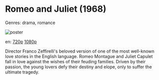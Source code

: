 # Romeo and Juliet (1968)

Genres: drama, romance

![poster](http://image.tmdb.org/t/p/w500/eFQo6yVAnveM1lYxbhyiOzFLMQU.jpg)

en:
  [720p](magnet:?xt=urn:btih:7B8D959AF007D1FDE806E7F197BBBC18C76222FF&tr=udp://glotorrents.pw:6969/announce&tr=udp://tracker.opentrackr.org:1337/announce&tr=udp://torrent.gresille.org:80/announce&tr=udp://tracker.openbittorrent.com:80&tr=udp://tracker.coppersurfer.tk:6969&tr=udp://tracker.leechers-paradise.org:6969&tr=udp://p4p.arenabg.ch:1337&tr=udp://tracker.internetwarriors.net:1337)
  [1080p](magnet:?xt=urn:btih:2BBDCED42CA8D6620A015043A06B8EEB5BAAB72C&tr=udp://glotorrents.pw:6969/announce&tr=udp://tracker.opentrackr.org:1337/announce&tr=udp://torrent.gresille.org:80/announce&tr=udp://tracker.openbittorrent.com:80&tr=udp://tracker.coppersurfer.tk:6969&tr=udp://tracker.leechers-paradise.org:6969&tr=udp://p4p.arenabg.ch:1337&tr=udp://tracker.internetwarriors.net:1337)
  


Director Franco Zeffirelli's beloved version of one of the most well-known love stories in the English language. Romeo Montague and Juliet Capulet fall in love against the wishes of their feuding families. Driven by their passion, the young lovers defy their destiny and elope, only to suffer the ultimate tragedy.